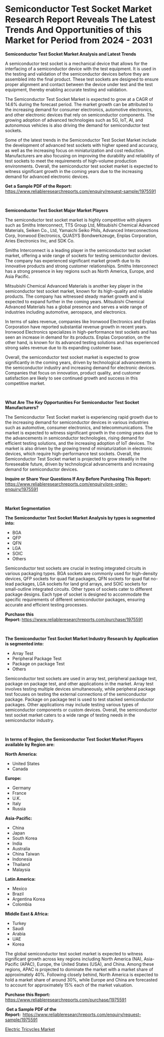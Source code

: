 <p><h1>Semiconductor Test Socket Market Research Report Reveals The Latest Trends And Opportunities of this Market for Period from 2024 - 2031</h1></p><p><strong>Semiconductor Test Socket Market Analysis and Latest Trends</strong></p>
<p><p>A semiconductor test socket is a mechanical device that allows for the interfacing of a semiconductor device with the test equipment. It is used in the testing and validation of the semiconductor devices before they are assembled into the final product. These test sockets are designed to ensure proper alignment and contact between the device under test and the test equipment, thereby enabling accurate testing and validation.</p><p>The Semiconductor Test Socket Market is expected to grow at a CAGR of 14.6% during the forecast period. The market growth can be attributed to the increasing demand for consumer electronics, automotive electronics, and other electronic devices that rely on semiconductor components. The growing adoption of advanced technologies such as 5G, IoT, AI, and autonomous vehicles is also driving the demand for semiconductor test sockets.</p><p>Some of the latest trends in the Semiconductor Test Socket Market include the development of advanced test sockets with higher speed and accuracy, as well as the increasing focus on miniaturization and cost reduction. Manufacturers are also focusing on improving the durability and reliability of test sockets to meet the requirements of high-volume production environments. Overall, the semiconductor test socket market is expected to witness significant growth in the coming years due to the increasing demand for advanced electronic devices.</p></p>
<p><strong>Get a Sample PDF of the Report:&nbsp;</strong> <a href="https://www.reliableresearchreports.com/enquiry/request-sample/1975591">https://www.reliableresearchreports.com/enquiry/request-sample/1975591</a></p>
<p>&nbsp;</p>
<p><strong>Semiconductor Test Socket Major Market Players</strong></p>
<p><p>The semiconductor test socket market is highly competitive with players such as Smiths Interconnect, TTS Group Ltd, Mitsubishi Chemical Advanced Materials, Seiken Co., Ltd, Yamaichi Seiko Phils, Advanced Interconnections Corp, Ironwood Electronics, QUASYS Bondwerkzeuge, Enplas Corporation, Aries Electronics Inc, and SDK Co.</p><p>Smiths Interconnect is a leading player in the semiconductor test socket market, offering a wide range of sockets for testing semiconductor devices. The company has experienced significant market growth due to its innovative products and strong customer relationships. Smiths Interconnect has a strong presence in key regions such as North America, Europe, and Asia Pacific.</p><p>Mitsubishi Chemical Advanced Materials is another key player in the semiconductor test socket market, known for its high-quality and reliable products. The company has witnessed steady market growth and is expected to expand further in the coming years. Mitsubishi Chemical Advanced Materials has a global presence and serves a wide range of industries including automotive, aerospace, and electronics.</p><p>In terms of sales revenue, companies like Ironwood Electronics and Enplas Corporation have reported substantial revenue growth in recent years. Ironwood Electronics specializes in high-performance test sockets and has seen an increase in demand for its products. Enplas Corporation, on the other hand, is known for its advanced testing solutions and has experienced strong sales revenue due to its expanding customer base.</p><p>Overall, the semiconductor test socket market is expected to grow significantly in the coming years, driven by technological advancements in the semiconductor industry and increasing demand for electronic devices. Companies that focus on innovation, product quality, and customer satisfaction are likely to see continued growth and success in this competitive market.</p></p>
<p>&nbsp;</p>
<p><strong>What Are The Key Opportunities For Semiconductor Test Socket Manufacturers?</strong></p>
<p><p>The Semiconductor Test Socket market is experiencing rapid growth due to the increasing demand for semiconductor devices in various industries such as automotive, consumer electronics, and telecommunications. The market is expected to witness significant growth in the coming years due to the advancements in semiconductor technologies, rising demand for efficient testing solutions, and the increasing adoption of IoT devices. The market is also driven by the growing trend of miniaturization in electronic devices, which require high-performance test sockets. Overall, the Semiconductor Test Socket market is projected to grow steadily in the foreseeable future, driven by technological advancements and increasing demand for semiconductor devices.</p></p>
<p><strong>Inquire or Share Your Questions If Any Before Purchasing This Report:</strong> <a href="https://www.reliableresearchreports.com/enquiry/pre-order-enquiry/1975591">https://www.reliableresearchreports.com/enquiry/pre-order-enquiry/1975591</a></p>
<p>&nbsp;</p>
<p><strong>Market Segmentation</strong></p>
<p><strong>The Semiconductor Test Socket Market Analysis by types is segmented into:</strong></p>
<p><ul><li>BGA</li><li>QFP</li><li>QFN</li><li>LGA</li><li>SOIC</li><li>Others</li></ul></p>
<p><p>Semiconductor test sockets are crucial in testing integrated circuits in various packaging types. BGA sockets are commonly used for high-density devices, QFP sockets for quad flat packages, QFN sockets for quad flat no-lead packages, LGA sockets for land grid arrays, and SOIC sockets for small-outline integrated circuits. Other types of sockets cater to different package designs. Each type of socket is designed to accommodate the specific requirements of different semiconductor packages, ensuring accurate and efficient testing processes.</p></p>
<p><strong>Purchase this Report:&nbsp;</strong><a href="https://www.reliableresearchreports.com/purchase/1975591">https://www.reliableresearchreports.com/purchase/1975591</a></p>
<p>&nbsp;</p>
<p><strong>The Semiconductor Test Socket Market Industry Research by Application is segmented into:</strong></p>
<p><ul><li>Array Test</li><li>Peripheral Package Test</li><li>Package on package Test</li><li>Others</li></ul></p>
<p><p>Semiconductor test sockets are used in array test, peripheral package test, package on package test, and other applications in the market. Array test involves testing multiple devices simultaneously, while peripheral package test focuses on testing the external connections of the semiconductor package. Package on package test is used to test stacked semiconductor packages. Other applications may include testing various types of semiconductor components or custom devices. Overall, the semiconductor test socket market caters to a wide range of testing needs in the semiconductor industry.</p></p>
<p>&nbsp;</p>
<p><strong>In terms of Region, the Semiconductor Test Socket Market Players available by Region are:</strong></p>
<p>
    <p> <strong> North America: </strong>
        <ul>
            <li>United States</li>
            <li>Canada</li>
        </ul>
        </p> 
    <p> <strong> Europe: </strong>
        <ul>
            <li>Germany</li>
            <li>France</li>
            <li>U.K.</li>
            <li>Italy</li>
            <li>Russia</li>
        </ul>
        </p> 
    <p> <strong> Asia-Pacific: </strong>
        <ul>
            <li>China</li>
            <li>Japan</li>
            <li>South Korea</li>
            <li>India</li>
            <li>Australia</li>
            <li>China Taiwan</li>
            <li>Indonesia</li>
            <li>Thailand</li>
            <li>Malaysia</li>
        </ul>
        </p> 
    <p> <strong> Latin America: </strong>
        <ul>
            <li>Mexico</li>
            <li>Brazil</li>
            <li>Argentina Korea</li>
            <li>Colombia</li>
        </ul>
        </p> 
    <p> <strong> Middle East & Africa: </strong>
        <ul>
            <li>Turkey</li>
            <li>Saudi</li>
            <li>Arabia</li>
            <li>UAE</li>
            <li>Korea</li>
        </ul>
    </p>
    </p>
<p><p>The global semiconductor test socket market is expected to witness significant growth across key regions including North America (NA), Asia-Pacific (APAC), Europe, the United States (USA), and China. Among these regions, APAC is projected to dominate the market with a market share of approximately 40%. Following closely behind, North America is expected to hold a market share of around 30%, while Europe and China are forecasted to account for approximately 15% each of the market valuation.</p></p>
<p><strong>Purchase this Report: </strong><a href="https://www.reliableresearchreports.com/purchase/1975591">https://www.reliableresearchreports.com/purchase/1975591</a></p>
<p>&nbsp;<strong>Get a Sample PDF of the Report:&nbsp;&nbsp;</strong><a href="https://www.reliableresearchreports.com/enquiry/request-sample/1975591">https://www.reliableresearchreports.com/enquiry/request-sample/1975591</a></p>
<p><strong></strong></p>
<p><p><a href="https://military-diascia-e68.notion.site/Electric-Tricycles-Market-Size-and-Growth-Market-Segmentation-Regional-and-Country-Breakdowns-and-dc59ce75a0cd4f8c950efb41d8a9f9fe">Electric Tricycles Market</a></p></p>